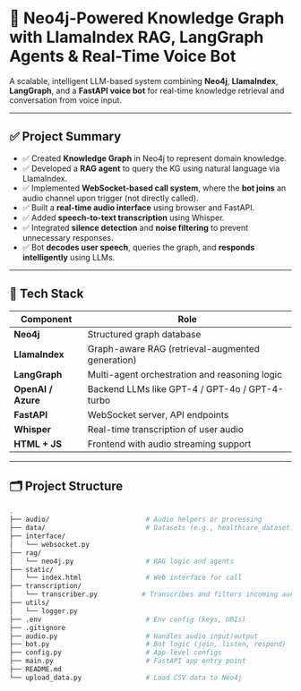# 🧠 Neo4j-Powered Knowledge Graph with LlamaIndex RAG, LangGraph Agents & Real-Time Voice Bot

A scalable, intelligent LLM-based system combining **Neo4j**, **LlamaIndex**, **LangGraph**, and a **FastAPI voice bot** for real-time knowledge retrieval and conversation from voice input.

---

## ✅ Project Summary

- ✅ Created **Knowledge Graph** in Neo4j to represent domain knowledge.
- ✅ Developed a **RAG agent** to query the KG using natural language via LlamaIndex.
- ✅ Implemented **WebSocket-based call system**, where the **bot joins** an audio channel upon trigger (not directly called).
- ✅ Built a **real-time audio interface** using browser and FastAPI.
- ✅ Added **speech-to-text transcription** using Whisper.
- ✅ Integrated **silence detection** and **noise filtering** to prevent unnecessary responses.
- ✅ Bot **decodes user speech**, queries the graph, and **responds intelligently** using LLMs.

---

## 🧱 Tech Stack

| Component         | Role                                                  |
|-------------------|-------------------------------------------------------|
| **Neo4j**         | Structured graph database                             |
| **LlamaIndex**    | Graph-aware RAG (retrieval-augmented generation)      |
| **LangGraph**     | Multi-agent orchestration and reasoning logic         |
| **OpenAI / Azure**| Backend LLMs like GPT-4 / GPT-4o / GPT-4-turbo        |
| **FastAPI**       | WebSocket server, API endpoints                       |
| **Whisper**       | Real-time transcription of user audio                 |
| **HTML + JS**     | Frontend with audio streaming support                 |

---

## 🗂️ Project Structure

```bash
.
├── audio/                        # Audio helpers or processing
├── data/                         # Datasets (e.g., healthcare_dataset.csv)
├── interface/
│   └── websocket.py
├── rag/   
│   └── neo4j.py                  # RAG logic and agents
├── static/
│   └── index.html                # Web interface for call
├── transcription/
│   └── transcriber.py           # Transcribes and filters incoming audio
├── utils/
│   └── logger.py           
├── .env                          # Env config (keys, URIs)
├── .gitignore
├── audio.py                      # Handles audio input/output
├── bot.py                        # Bot logic (join, listen, respond)
├── config.py                     # App-level configs
├── main.py                       # FastAPI app entry point
├── README.md
└── upload_data.py                # Load CSV data to Neo4j

